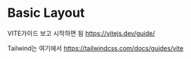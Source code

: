 # Basic Layout

VITE가이드 보고 시작하면 됨
https://vitejs.dev/guide/

Tailwind는 여기에서
https://tailwindcss.com/docs/guides/vite
